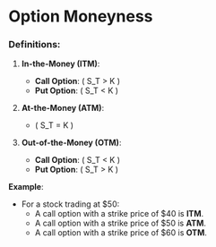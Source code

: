 # Option Moneyness

### Definitions:
1. **In-the-Money (ITM)**:
   - **Call Option**: \( S_T > K \)
   - **Put Option**: \( S_T < K \)

2. **At-the-Money (ATM)**:
   - \( S_T = K \)

3. **Out-of-the-Money (OTM)**:
   - **Call Option**: \( S_T < K \)
   - **Put Option**: \( S_T > K \)

**Example**:
- For a stock trading at $50:
  - A call option with a strike price of $40 is **ITM**.
  - A call option with a strike price of $50 is **ATM**.
  - A call option with a strike price of $60 is **OTM**.
